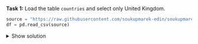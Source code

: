 

**Task 1:** Load the table `countries` and select only United Kingdom.

  ```python
  source = "https://raw.githubusercontent.com/soukupmarek-edin/soukupmarek-edin.github.io/main/data_analysis/data/countries.csv"
  df = pd.read_csv(source)
  ```

<details>
  <summary>Show solution</summary>
  ```python
  source = "https://raw.githubusercontent.com/soukupmarek-edin/soukupmarek-edin.github.io/main/data_analysis/data/countries.csv"
  df = pd.read_csv(source)
  ```
</details>

